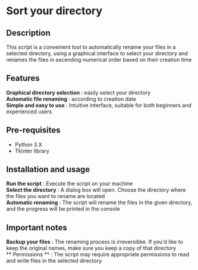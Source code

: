 # Sort your directory
## Description
This script is a convenient tool to automatically rename your files in a selected directory, using a graphical interface to select your directory and renames the files in ascending numerical order based on their creation time

## Features
**Graphical directory selection** : easily select your directory  
**Automatic file renaming** : according to creation date  
**Simple and easy to use** : Intuitive interface, suitable for both beginners and experienced users  

## Pre-requisites
- Python 3.X
- Tkinter library

## Installation and usage
**Run the script** : Execute the script on your machine  
**Select the directory** : A dialog box will open. Choose the directory where the files you want to rename are located  
**Automatic renaming** : The script will rename the files in the given directory, and the progress will be printed in the console  

## Important notes
**Backup your files** : The renaming process is irreversibke. If you'd like to keep the original names, make sure you keep a copy of that directory  
** Permissions ** : The script may require appropriate permissions to read and write files in the selected directory